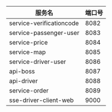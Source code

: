 | 服务名                      | 端口号  |
|--------------------------|------|
| service-verificationcode | 8082 |
| service-passenger-user   | 8083 |
| service-price            | 8084 |
| service-map              | 8085 |
| service-driver-user      | 8086 |
| api-boss                 | 8087 | 
| api-driver               | 8088 | 
| service-order            | 8089 |
| sse-driver-client-web    | 9000 |
 